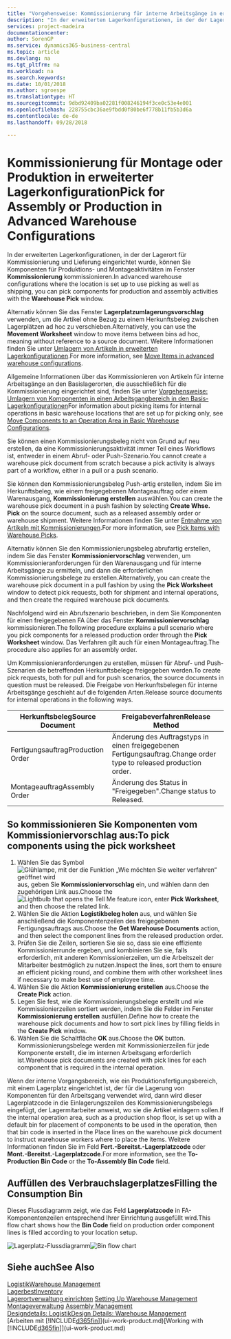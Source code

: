 ```yaml
---
title: "Vorgehensweise: Kommissionierung für interne Arbeitsgänge in erweiterter Lagerkonfigurationen | Microsoft Docs"
description: "In der erweiterten Lagerkonfigurationen, in der der Lagerort für Kommissionierung und Lieferung eingerichtet wurde, können Sie Komponenten für Produktions- und Montageaktivitäten im Fenster **Kommissionierung** kommissionieren."
services: project-madeira
documentationcenter: 
author: SorenGP
ms.service: dynamics365-business-central
ms.topic: article
ms.devlang: na
ms.tgt_pltfrm: na
ms.workload: na
ms.search.keywords: 
ms.date: 10/01/2018
ms.author: sgroespe
ms.translationtype: HT
ms.sourcegitcommit: 9dbd92409ba02281f008246194f3ce0c53e4e001
ms.openlocfilehash: 228755cbc36ae9fbdd0f80be6f778b11fb5b3d6a
ms.contentlocale: de-de
ms.lasthandoff: 09/28/2018

---
```

# <a name="pick-for-assembly-or-production-in-advanced-warehouse-configurations"></a><span data-ttu-id="6a4a4-103">Kommissionierung für Montage oder Produktion in erweiterter Lagerkonfiguration</span><span class="sxs-lookup"><span data-stu-id="6a4a4-103">Pick for Assembly or Production in Advanced Warehouse Configurations</span></span>
<span data-ttu-id="6a4a4-104">In der erweiterten Lagerkonfigurationen, in der der Lagerort für Kommissionierung und Lieferung eingerichtet wurde, können Sie Komponenten für Produktions- und Montageaktivitäten im Fenster **Kommissionierung** kommissionieren.</span><span class="sxs-lookup"><span data-stu-id="6a4a4-104">In advanced warehouse configurations where the location is set up to use picking as well as shipping, you can pick components for production and assembly activities with the **Warehouse Pick** window.</span></span>  

<span data-ttu-id="6a4a4-105">Alternativ können Sie das Fenster **Lagerplatzumlagerungsvorschlag** verwenden, um die Artikel ohne Bezug zu einem Herkunftsbeleg zwischen Lagerplätzen ad hoc zu verschieben.</span><span class="sxs-lookup"><span data-stu-id="6a4a4-105">Alternatively, you can use the **Movement Worksheet** window to move items between bins ad hoc, meaning without reference to a source document.</span></span> <span data-ttu-id="6a4a4-106">Weitere Informationen finden Sie unter [Umlagern von Artikeln in erweiterten Lagerkonfigurationen](warehouse-how-to-move-items-in-advanced-warehousing.md).</span><span class="sxs-lookup"><span data-stu-id="6a4a4-106">For more information, see [Move Items in advanced warehouse configurations](warehouse-how-to-move-items-in-advanced-warehousing.md).</span></span>  

<span data-ttu-id="6a4a4-107">Allgemeine Informationen über das Kommissionieren von Artikeln für interne Arbeitsgänge an den Basislagerorten, die ausschließlich für die Kommissionierung eingerichtet sind, finden Sie unter [Vorgehensweise: Umlagern von Komponenten in einen Arbeitsgangbereich in den Basis-Lagerkonfigurationen](warehouse-how-to-move-components-to-an-operation-area-in-basic-warehousing.md)</span><span class="sxs-lookup"><span data-stu-id="6a4a4-107">For information about picking items for internal operations in basic warehouse locations that are set up for picking only, see [Move Components to an Operation Area in Basic Warehouse Configurations](warehouse-how-to-move-components-to-an-operation-area-in-basic-warehousing.md).</span></span>  

<span data-ttu-id="6a4a4-108">Sie können einen Kommissionierungsbeleg nicht von Grund auf neu erstellen, da eine Kommissionierungsaktivität immer Teil eines Workflows ist, entweder in einem Abruf- oder Push-Szenario.</span><span class="sxs-lookup"><span data-stu-id="6a4a4-108">You cannot create a warehouse pick document from scratch because a pick activity is always part of a workflow, either in a pull or a push scenario.</span></span>  

<span data-ttu-id="6a4a4-109">Sie können den Kommissionierungsbeleg Push-artig erstellen, indem Sie im Herkunftsbeleg, wie einem freigegebenen Montageauftrag oder einem Warenausgang, **Kommissionierung erstellen** auswählen.</span><span class="sxs-lookup"><span data-stu-id="6a4a4-109">You can create the warehouse pick document in a push fashion by selecting **Create Whse. Pick** on the source document, such as a released assembly order or warehouse shipment.</span></span> <span data-ttu-id="6a4a4-110">Weitere Informationen finden Sie unter [Entnahme von Artikeln mit Kommissionierungen](warehouse-how-to-pick-items-for-warehouse-shipment.md).</span><span class="sxs-lookup"><span data-stu-id="6a4a4-110">For more information, see [Pick Items with Warehouse Picks](warehouse-how-to-pick-items-for-warehouse-shipment.md).</span></span>  

<span data-ttu-id="6a4a4-111">Alternativ können Sie den Kommissionierungsbeleg abrufartig erstellen, indem Sie das Fenster **Kommissioniervorschlag** verwenden, um Kommissionieranforderungen für den Warenausgang und für interne Arbeitsgänge zu ermitteln, und dann die erforderlichen Kommissionierungsbelege zu erstellen.</span><span class="sxs-lookup"><span data-stu-id="6a4a4-111">Alternatively, you can create the warehouse pick document in a pull fashion by using the **Pick Worksheet** window to detect pick requests, both for shipment and internal operations, and then create the required warehouse pick documents.</span></span>  

<span data-ttu-id="6a4a4-112">Nachfolgend wird ein Abrufszenario beschrieben, in dem Sie Komponenten für einen freigegebenen FA über das Fenster **Kommissioniervorschlag** kommissionieren.</span><span class="sxs-lookup"><span data-stu-id="6a4a4-112">The following procedure explains a pull scenario where you pick components for a released production order through the **Pick Worksheet** window.</span></span> <span data-ttu-id="6a4a4-113">Das Verfahren gilt auch für einen Montageauftrag.</span><span class="sxs-lookup"><span data-stu-id="6a4a4-113">The procedure also applies for an assembly order.</span></span>  

<span data-ttu-id="6a4a4-114">Um Kommissionieranforderungen zu erstellen, müssen für Abruf- und Push-Szenarien die betreffenden Herkunftsbelege freigegeben werden.</span><span class="sxs-lookup"><span data-stu-id="6a4a4-114">To create pick requests, both for pull and for push scenarios, the source documents in question must be released.</span></span> <span data-ttu-id="6a4a4-115">Die Freigabe von Herkunftsbelegen für interne Arbeitsgänge geschieht auf die folgenden Arten.</span><span class="sxs-lookup"><span data-stu-id="6a4a4-115">Release source documents for internal operations in the following ways.</span></span>  

|<span data-ttu-id="6a4a4-116">Herkunftsbeleg</span><span class="sxs-lookup"><span data-stu-id="6a4a4-116">Source Document</span></span>|<span data-ttu-id="6a4a4-117">Freigabeverfahren</span><span class="sxs-lookup"><span data-stu-id="6a4a4-117">Release Method</span></span>|  
|---------------------|--------------------|  
|<span data-ttu-id="6a4a4-118">Fertigungsauftrag</span><span class="sxs-lookup"><span data-stu-id="6a4a4-118">Production Order</span></span>|<span data-ttu-id="6a4a4-119">Änderung des Auftragstyps in einen freigegebenen Fertigungsauftrag.</span><span class="sxs-lookup"><span data-stu-id="6a4a4-119">Change order type to released production order.</span></span>|  
|<span data-ttu-id="6a4a4-120">Montageauftrag</span><span class="sxs-lookup"><span data-stu-id="6a4a4-120">Assembly Order</span></span>|<span data-ttu-id="6a4a4-121">Änderung des Status in "Freigegeben".</span><span class="sxs-lookup"><span data-stu-id="6a4a4-121">Change status to Released.</span></span>|  

## <a name="to-pick-components-using-the-pick-worksheet"></a><span data-ttu-id="6a4a4-122">So kommissionieren Sie Komponenten vom Kommissioniervorschlag aus:</span><span class="sxs-lookup"><span data-stu-id="6a4a4-122">To pick components using the pick worksheet</span></span>  
1.  <span data-ttu-id="6a4a4-123">Wählen Sie das Symbol ![Glühlampe, mit der die Funktion „Wie möchten Sie weiter verfahren“ geöffnet wird](media/ui-search/search_small.png "Wie möchten Sie weiter verfahren?") aus, geben Sie **Kommissioniervorschlag** ein, und wählen dann den zugehörigen Link aus.</span><span class="sxs-lookup"><span data-stu-id="6a4a4-123">Choose the ![Lightbulb that opens the Tell Me feature](media/ui-search/search_small.png "Tell me what you want to do") icon, enter **Pick Worksheet**, and then choose the related link.</span></span>  
2.  <span data-ttu-id="6a4a4-124">Wählen Sie die Aktion **Logistikbeleg holen** aus, und wählen Sie anschließend die Komponentenzeilen des freigegebenen Fertigungsauftrags aus.</span><span class="sxs-lookup"><span data-stu-id="6a4a4-124">Choose the **Get Warehouse Documents** action, and then select the component lines from the released production order.</span></span>  
3.  <span data-ttu-id="6a4a4-125">Prüfen Sie die Zeilen, sortieren Sie sie so, dass sie eine effiziente Kommissionierrunde ergeben, und kombinieren Sie sie, falls erforderlich, mit anderen Kommissionierzeilen, um die Arbeitszeit der Mitarbeiter bestmöglich zu nutzen.</span><span class="sxs-lookup"><span data-stu-id="6a4a4-125">Inspect the lines, sort them to ensure an efficient picking round, and combine them with other worksheet lines if necessary to make best use of employee time.</span></span>  
4.  <span data-ttu-id="6a4a4-126">Wählen Sie die Aktion **Kommissionierung erstellen** aus.</span><span class="sxs-lookup"><span data-stu-id="6a4a4-126">Choose the **Create Pick** action.</span></span>  
5.  <span data-ttu-id="6a4a4-127">Legen Sie fest, wie die Kommissionierungsbelege erstellt und wie Kommissionierzeilen sortiert werden, indem Sie die Felder im Fenster **Kommissionierung erstellen** ausfüllen.</span><span class="sxs-lookup"><span data-stu-id="6a4a4-127">Define how to create the warehouse pick documents and how to sort pick lines by filling fields in the **Create Pick** window.</span></span>  
6.  <span data-ttu-id="6a4a4-128">Wählen Sie die Schaltfläche **OK** aus.</span><span class="sxs-lookup"><span data-stu-id="6a4a4-128">Choose the **OK** button.</span></span> <span data-ttu-id="6a4a4-129">Kommissionierungsbelege werden mit Kommissionierzeilen für jede Komponente erstellt, die im internen Arbeitsgang erforderlich ist.</span><span class="sxs-lookup"><span data-stu-id="6a4a4-129">Warehouse pick documents are created with pick lines for each component that is required in the internal operation.</span></span>  

<span data-ttu-id="6a4a4-130">Wenn der interne Vorgangsbereich, wie ein Produktionsfertigungsbereich, mit einem Lagerplatz eingerichtet ist, der für die Lagerung von Komponenten für den Arbeitsgang verwendet wird, dann wird dieser Lagerplatzcode in die Einlagerungszeilen des Kommissionierungsbelegs eingefügt, der Lagermitarbeiter anweist, wo sie die Artikel einlagern sollen.</span><span class="sxs-lookup"><span data-stu-id="6a4a4-130">If the internal operation area, such as a production shop floor, is set up with a default bin for placement of components to be used in the operation, then that bin code is inserted in the Place lines on the warehouse pick document to instruct warehouse workers where to place the items.</span></span> <span data-ttu-id="6a4a4-131">Weitere Informationen finden Sie im Feld **Fert.-Bereitst.-Lagerplatzcode** oder **Mont.-Bereitst.-Lagerplatzcode**.</span><span class="sxs-lookup"><span data-stu-id="6a4a4-131">For more information, see the **To-Production Bin Code** or the **To-Assembly Bin Code** field.</span></span>

## <a name="filling-the-consumption-bin"></a><span data-ttu-id="6a4a4-132">Auffüllen des Verbrauchslagerplatzes</span><span class="sxs-lookup"><span data-stu-id="6a4a4-132">Filling the Consumption Bin</span></span>
<span data-ttu-id="6a4a4-133">Dieses Flussdiagramm zeigt, wie das Feld **Lagerplatzcode** in FA-Komponentenzeilen entsprechend Ihrer Einrichtung ausgefüllt wird.</span><span class="sxs-lookup"><span data-stu-id="6a4a4-133">This flow chart shows how the **Bin Code** field on production order component lines is filled according to your location setup.</span></span>

<span data-ttu-id="6a4a4-134">![Lagerplatz-Flussdiagramm](media/binflow.png "Lagerfluss")</span><span class="sxs-lookup"><span data-stu-id="6a4a4-134">![Bin flow chart](media/binflow.png "BinFlow")</span></span>  

## <a name="see-also"></a><span data-ttu-id="6a4a4-135">Siehe auch</span><span class="sxs-lookup"><span data-stu-id="6a4a4-135">See Also</span></span>
[<span data-ttu-id="6a4a4-136">Logistik</span><span class="sxs-lookup"><span data-stu-id="6a4a4-136">Warehouse Management</span></span>](warehouse-manage-warehouse.md)  
[<span data-ttu-id="6a4a4-137">Lagerbest</span><span class="sxs-lookup"><span data-stu-id="6a4a4-137">Inventory</span></span>](inventory-manage-inventory.md)  
<span data-ttu-id="6a4a4-138">[Lagerortverwaltung einrichten](warehouse-setup-warehouse.md)   </span><span class="sxs-lookup"><span data-stu-id="6a4a4-138">[Setting Up Warehouse Management](warehouse-setup-warehouse.md)   </span></span>  
<span data-ttu-id="6a4a4-139">[Montageverwaltung](assembly-assemble-items.md)  </span><span class="sxs-lookup"><span data-stu-id="6a4a4-139">[Assembly Management](assembly-assemble-items.md)  </span></span>  
[<span data-ttu-id="6a4a4-140">Designdetails: Logistik</span><span class="sxs-lookup"><span data-stu-id="6a4a4-140">Design Details: Warehouse Management</span></span>](design-details-warehouse-management.md)  
<span data-ttu-id="6a4a4-141">[Arbeiten mit [!INCLUDE[d365fin](includes/d365fin_md.md)]](ui-work-product.md)</span><span class="sxs-lookup"><span data-stu-id="6a4a4-141">[Working with [!INCLUDE[d365fin](includes/d365fin_md.md)]](ui-work-product.md)</span></span>

